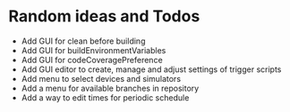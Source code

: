 #  Random ideas and Todos

- Add GUI for clean before building
- Add GUI for buildEnvironmentVariables
- Add GUI for codeCoveragePreference
- Add GUI editor to create, manage and adjust settings of trigger scripts
- Add menu to select devices and simulators
- Add a menu for available branches in repository
- Add a way to edit times for periodic schedule
